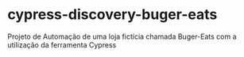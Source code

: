 # cypress-discovery-buger-eats
Projeto de Automação de uma loja fictícia chamada Buger-Eats com a utilização da ferramenta Cypress
